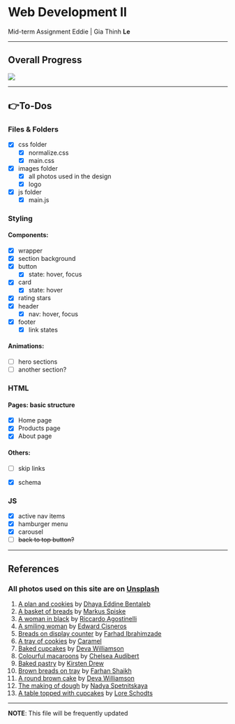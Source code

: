 # Web Development II

Mid-term Assignment
Eddie | Gia Thinh **Le**

---

## Overall Progress

![](https://geps.dev/progress/90)

---

## :point_right:To-Dos

### Files & Folders

- [x] css folder
  - [x] normalize.css
  - [x] main.css
- [x] images folder
  - [x] all photos used in the design
  - [x] logo
- [x] js folder
  - [x] main.js

### Styling

#### Components:

- [x] wrapper
- [x] section background
- [x] button
  - [x] state: hover, focus
- [x] card
  - [x] state: hover
- [x] rating stars
- [x] header
  - [x] nav: hover, focus
- [x] footer
  - [x] link states

#### Animations:

- [ ] hero sections
- [ ] another section?

### HTML

#### Pages: basic structure

- [x] Home page
- [x] Products page
- [x] About page

#### Others:

- [ ] skip links
- [x] schema


### JS

- [x] active nav items
- [x] hamburger menu
- [x] carousel
- [ ] ~~back to top button?~~

---

## References

### All photos used on this site are on [Unsplash](https://unsplash.com)

1. [A plan and cookies](https://unsplash.com/photos/four-chocolate-cupcakes-1enpRvltI_k) by [Dhaya Eddine Bentaleb](https://unsplash.com/@dhayaeddinebentaleb)
2. [A basket of breads](https://unsplash.com/photos/baked-bread-on-brown-wicker-bowl-q0UBzw-FKE4) by [Markus Spiske](https://unsplash.com/@markusspiske)
3. [A woman in black](https://unsplash.com/photos/woman-in-black-long-sleeve-dress-standing-beside-white-railings-near-body-of-water-during-daytime-ZrjwI-7xlJk) by [Riccardo Agostinelli](https://unsplash.com/@riccardoagostinelli)
4. [A smiling woman](https://unsplash.com/photos/smiling-woman-in-shallow-focus-photography-_H6wpor9mjs) by [Edward Cisneros](https://unsplash.com/@everythingcaptured)
5. [Breads on display counter](https://unsplash.com/photos/brown-bread-on-clear-glass-display-counter-I0Vb0DejVZ0) by [Farhad Ibrahimzade](https://unsplash.com/@ferhadd)
6. [A tray of cookies](https://unsplash.com/photos/a-tray-of-cookies-with-yellow-stars-on-them-a-WtnXm8uSM) by [Caramel](https://unsplash.com/@caramelconsulting)
7. [Baked cupcakes](https://unsplash.com/photos/baked-cupcake-S2jw81lfrG0) by [Deva Williamson](https://unsplash.com/@biglaughkitchen)
8. [Colourful macaroons](https://unsplash.com/photos/french-macaroons-with-different-colors-hV1gChgMa-k) by [Chelsea Audibert](https://unsplash.com/@chelseaaudibert)
9. [Baked pastry](https://unsplash.com/photos/baked-pastry-on-bowl-n49BjsFf5dI) by [Kirsten Drew](https://unsplash.com/@k_drew)
10. [Brown breads on tray](https://unsplash.com/photos/brown-bread-on-black-tray-rVOIf6tc5DU) by [Farhan Shaikh](https://unsplash.com/@thesliceofliving)
11. [A round brown cake](https://unsplash.com/photos/round-brown-cake-bLnJi-GKwhw) by [Deva Williamson](https://unsplash.com/@biglaughkitchen)
12. [The making of dough](https://unsplash.com/photos/person-making-dough-beside-brown-wooden-rolling-pin-tOYiQxF9-Ys) by [Nadya Spetnitskaya](https://unsplash.com/@kiboka)
13. [A table topped with cupcakes](https://unsplash.com/photos/a-table-topped-with-cupcakes-covered-in-frosting-FIxdY7jOBus) by [Lore Schodts](https://unsplash.com/@lore_schodts)

---

**NOTE**: This file will be frequently updated
